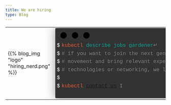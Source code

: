 ```yaml
---
title: We are hiring
type: Blog
---
```

<table>
<tr>
<td  >
 {{% blog_img "logo" "hiring_nerd.png" %}}
</td>
<td>
    <div class="shell-wrap">
      <p class="shell-top-bar">&bull;&bull;&bull;</p>
      <ul class="shell-body">
        <li><span class="shell-command">kubectl</span> describe jobs gardener<span class="shell-comment">&crarr;</span></li>
        <li class="shell-comment"># if you want to join the next generation cloud native </li>
        <li class="shell-comment"># movement and bring relevant experience in Linux, container</li>
        <li class="shell-comment"># technologies or networking, we look forward to meeting you.</li>
        <li>&nbsp; </li>
        <li><span class="shell-command">kubectl</span> <a href="mailto:martin.kreyscher@sap.com?subject=Kubernetes Jobs in Gardener Dev or Enablement Team"> contact us</a> <span class="blink shell-comment">&Iota;</span></li>
      </ul>
      <br>
    </div>
</td>
</tr>  
</table>


<style>

.blink {
  animation: blink-animation 1s steps(5, start) infinite;
  -webkit-animation: blink-animation 1s steps(5, start) infinite;
}
@keyframes blink-animation {
  to {
    visibility: hidden;
  }
}
@-webkit-keyframes blink-animation {
  to {
    visibility: hidden;
  }
}

.shell-wrap {
  width: 700px;
  box-shadow: 0 0 30px rgba(0,0,0,0.4);

  -webkit-border-radius: 3px;
  -moz-border-radius: 3px;
  border-radius: 3px;
  background:#333;
}

.shell-top-bar {
    text-align: left;
    color: black;
    padding: 5px 0;
    margin: 0;
    font-size: 4em;
    background: transparent;
    line-height: 0.6em;
    padding: 0px;
    padding-left: 8px;
}

.shell-body {
  margin: 0;
  padding: 5px;
  list-style: none;
  color: #0CA391;
  font: 0.8em 'Andale Mono', Consolas, 'Courier New';
  line-height: 1.6em;
  font-size:1em;
}

.shell-command {
 color : #E45C3A;
}

.shell-comment {
 color: gray;
}

.shell-body li:before {
  content: '$';
  position: absolute;
  left: 0;
  top: 0;
  color:white;
}

.shell-body li {
  word-wrap: break-word;
  position: relative;
  padding: 0 0 0 15px;
  margin-bottom:0px;
}
</style>